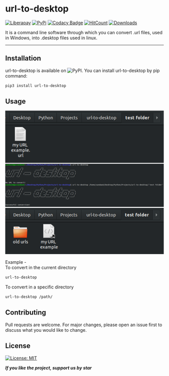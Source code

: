 # url-to-desktop
[![Liberapay](https://img.shields.io/liberapay/receives/xandao6)](https://liberapay.com/xandao6/)
[![PyPi](https://img.shields.io/badge/pypi-v1.0.0-green)](https://pypi.org/project/url-to-desktop/)
[![Codacy Badge](https://api.codacy.com/project/badge/Grade/a85c79e5dac14a51883f8de2aa7cd6d9)](https://app.codacy.com/manual/xandao6/url-to-dektop?utm_source=github.com&utm_medium=referral&utm_content=xandao6/url-to-dektop&utm_campaign=Badge_Grade_Dashboard)
[![HitCount](http://hits.dwyl.io/xandao6/url-to-desktop.svg)](http://hits.dwyl.io/xandao6/url-to-desktop)
[![Downloads](https://pepy.tech/badge/url-to-desktop)](https://pepy.tech/project/url-to-desktop)

It is a command line software through which you can convert .url files, used in Windows, into .desktop files used in linux.

---
## Installation
url-to-desktop is available on ![PyPI](https://pypi.org/project/url-to-desktop/). You can install url-to-desktop by pip command: 

```bash
pip3 install url-to-desktop
```

## Usage
<img src="/src/images/before conversion.png"><br>
<img src="/src/images/converting.png"><br>
<img src="/src/images/after conversion.png"><br>

Example -  
To convert in the current directory 
```bash
url-to-desktop
```
To convert in a specific directory
```bash 
url-to-desktop /path/
````

## Contributing
Pull requests are welcome. For major changes, please open an issue first to discuss what you would like to change.

## License
[![License: MIT](https://img.shields.io/badge/License-MIT-green.svg)](https://github.com/xandao6/url-to-dektop/blob/master/LICENSE)

***If you like the project, support us by star***
